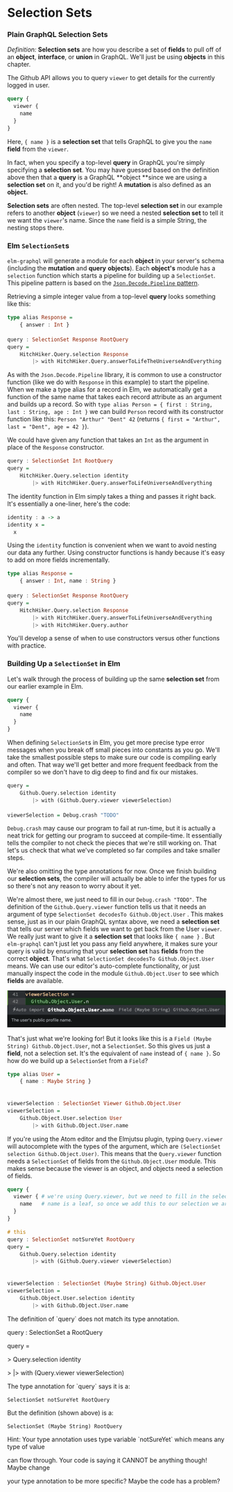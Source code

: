 # Selection Sets

### Plain GraphQL Selection Sets

_Definition:_ **Selection sets** are how you describe a set of **fields** to pull off of an **object**, **interface**, or **union** in GraphQL. We'll just be using **objects** in this chapter.

The Github API allows you to query `viewer` to get details for the currently logged in user.

```graphql
query {
  viewer {
    name
  }
}
```

Here, `{ name }` is a **selection set** that tells GraphQL to give you the `name` **field** from the `viewer`.

In fact, when you specify a top-level **query** in GraphQL you're simply specifying a **selection set**. You may have guessed based on the definition above then that a **query** is a GraphQL **object **since we are using a **selection set** on it, and you'd be right! A **mutation** is also defined as an **object.**

**Selection sets** are often nested. The top-level **selection set** in our example refers to another **object** \(`viewer`\) so we need a nested **selection set** to tell it we want the `viewer`'s name. Since the `name` field is a simple String, the nesting stops there.

### Elm `SelectionSet`s

`elm-graphql` will generate a module for each **object** in your server's schema \(including the **mutation** and **query** **objects**\). Each **object's** module has a `selection` function which starts a pipeline for building up a `SelectionSet`. This pipeline pattern is based on the [`Json.Decode.Pipeline` pattern](https://github.com/NoRedInk/elm-decode-pipeline).

Retrieving a simple integer value from a top-level **query** looks something like this:

```haskell
type alias Response = 
    { answer : Int }

query : SelectionSet Response RootQuery
query =
    HitchHiker.Query.selection Response
        |> with HitchHiker.Query.answerToLifeTheUniverseAndEverything
```

As with the `Json.Decode.Pipeline` library, it is common to use a constructor function \(like we do with `Response` in this example\) to start the pipeline. When we make a type alias for a record in Elm, we automatically get a function of the same name that takes each record attribute as an argument and builds up a record. So with `type alias Person = { first : String, last : String, age : Int }` we can build `Person` record with its constructor function like this: `Person "Arthur" "Dent" 42` \(returns `{ first = "Arthur", last = "Dent", age = 42 }`\).

We could have given any function that takes an `Int` as the argument in place of the `Response` constructor.

```haskell
query : SelectionSet Int RootQuery
query =
    HitchHiker.Query.selection identity
        |> with HitchHiker.Query.answerToLifeUniverseAndEverything
```

The identity function in Elm simply takes a thing and passes it right back. It's essentially a one-liner, here's the code:

```haskell
identity : a -> a
identity x =
  x
```

Using the `identity` function is convenient when we want to avoid nesting our data any further. Using constructor functions is handy because it's easy to add on more fields incrementally.

```haskell
type alias Response = 
    { answer : Int, name : String }

query : SelectionSet Response RootQuery
query =
    HitchHiker.Query.selection Response
        |> with HitchHiker.Query.answerToLifeUniverseAndEverything
        |> with HitchHiker.Query.author
```

You'll develop a sense of when to use constructors versus other functions with practice.

### Building Up a `SelectionSet` in Elm

Let's walk through the process of building up the same **selection set** from our earlier example in Elm.

```graphql
query {
  viewer {
    name
  }
}
```

When defining `SelectionSet`s in Elm, you get more precise type error messages when you break off small pieces into constants as you go. We'll take the smallest possible steps to make sure our code is compiling early and often. That way we'll get better and more frequent feedback from the compiler so we don't have to dig deep to find and fix our mistakes.

```haskell
query =
    Github.Query.selection identity
        |> with (Github.Query.viewer viewerSelection)

viewerSelection = Debug.crash "TODO"
```

`Debug.crash` may cause our program to fail at run-time, but it is actually a neat trick for getting our program to succeed at compile-time. It essentially tells the compiler to not check the pieces that we're still working on. That let's us check that what we've completed so far compiles and take smaller steps.

We're also omitting the type annotations for now. Once we finish building our **selection sets**, the compiler will actually be able to infer the types for us so there's not any reason to worry about it yet.

We're almost there, we just need to fill in our `Debug.crash "TODO"`. The definition of the `Github.Query.viewer` function tells us that it needs an argument of type `SelectionSet decodesTo Github.Object.User` . This makes sense, just as in our plain GraphQL syntax above, we need a **selection set** that tells our server which fields we want to get back from the User `viewer`. We really just want to give it a **selection set** that looks like `{ name }` . But `elm-graphql` can't just let you pass any field anywhere, it makes sure your query is valid by ensuring that your **selection set** has **fields** from the correct **object**. That's what `SelectionSet decodesTo Github.Object.User` means. We can use our editor's auto-complete functionality, or just manually inspect the code in the module `Github.Object.User` to see which **fields** are available.

![](/assets/Field_autocompletion.png)

That's just what we're looking for! But it looks like this is a `Field (Maybe String) Github.Object.User`, not a `SelectionSet`. So this gives us just a **field**, not a selection set. It's the equivalent of `name` instead of `{ name }`. So how do we build up a `SelectionSet` from a `Field`?

```haskell
type alias User =
    { name : Maybe String }


viewerSelection : SelectionSet Viewer Github.Object.User
viewerSelection =
    Github.Object.User.selection User
        |> with Github.Object.User.name
```

If you're using the Atom editor and the Elmjutsu plugin, typing `Query.viewer` will autocomplete with the types of the argument, which are `(SelectionSet selection Github.Object.User)`. This means that the `Query.viewer` function needs a `SelectionSet` of fields from the `Github.Object.User` module. This makes sense because the viewer is an object, and objects need a selection of fields.

```graphql
query {
  viewer { # we're using Query.viewer, but we need to fill in the selection
    name   # name is a leaf, so once we add this to our selection we are done
  }
}
```

```haskell
# this 
query : SelectionSet notSureYet RootQuery
query =
    Github.Query.selection identity
        |> with (Github.Query.viewer viewerSelection)


viewerSelection : SelectionSet (Maybe String) Github.Object.User
viewerSelection =
    Github.Object.User.selection identity
        |> with Github.Object.User.name
```

The definition of \`query\` does not match its type annotation.

query : SelectionSet a RootQuery

query =

&gt;    Query.selection identity

&gt;        \|&gt; with \(Query.viewer viewerSelection\)

The type annotation for \`query\` says it is a:

```
SelectionSet notSureYet RootQuery
```

But the definition \(shown above\) is a:

```
SelectionSet (Maybe String) RootQuery
```

Hint: Your type annotation uses type variable \`notSureYet\` which means any type of value

can flow through. Your code is saying it CANNOT be anything though! Maybe change

your type annotation to be more specific? Maybe the code has a problem?

